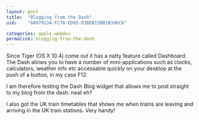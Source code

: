 ```yaml
---
layout: post
title:  "Blogging from the Dash"
uid:	"8A979134-FC78-ED85-D3BEB15BB1B396C8"

categories: apple,webdev
permalink: blogging-from-the-dash
---
```

Since Tiger (OS X 10.4) come out it has a natty feature called Dashboard. The Dash allows you to have a number of mini-applications such as clocks, calculators, weather info etc accessable quickly on your desktop at the push of a button, in my case F12.

I am therefore testing the Dash Blog widget that allows me to post straight to my blog from the dash. neat eh?

I also got the UK train timetables that shows me when trains are leaving and arriving in the UK train stations. Very handy!